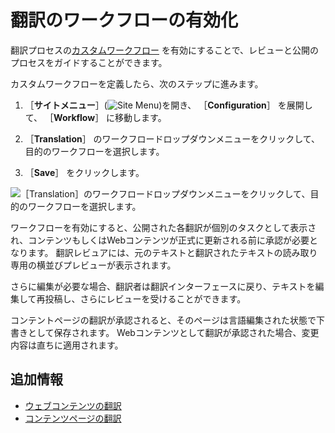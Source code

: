 # 翻訳のワークフローの有効化

翻訳プロセスの[カスタムワークフロー](../../process-automation/workflow/introduction-to-workflow.md) を有効にすることで、レビューと公開のプロセスをガイドすることができます。

カスタムワークフローを定義したら、次のステップに進みます。

1. ［**サイトメニュー**］(![Site Menu](../../images/icon-product-menu.png))を開き、 ［**Configuration**］ を展開して、 ［**Workflow**］ に移動します。

1. ［**Translation**］ のワークフロードロップダウンメニューをクリックして、目的のワークフローを選択します。

1. ［**Save**］ をクリックします。

![［Translation］のワークフロードロップダウンメニューをクリックして、目的のワークフローを選択します。](./enabling-workflows-for-translations/images/01.png)

ワークフローを有効にすると、公開された各翻訳が個別のタスクとして表示され、コンテンツもしくはWebコンテンツが正式に更新される前に承認が必要となります。 翻訳レビュアには、元のテキストと翻訳されたテキストの読み取り専用の横並びプレビューが表示されます。

さらに編集が必要な場合、翻訳者は翻訳インターフェースに戻り、テキストを編集して再投稿し、さらにレビューを受けることができます。

コンテントページの翻訳が承認されると、そのページは言語編集された状態で下書きとして保存されます。 Webコンテンツとして翻訳が承認された場合、変更内容は直ちに適用されます。

## 追加情報

* [ウェブコンテンツの翻訳](./translating-web-content.md)
* [コンテンツページの翻訳](./translating-content-pages.md)
